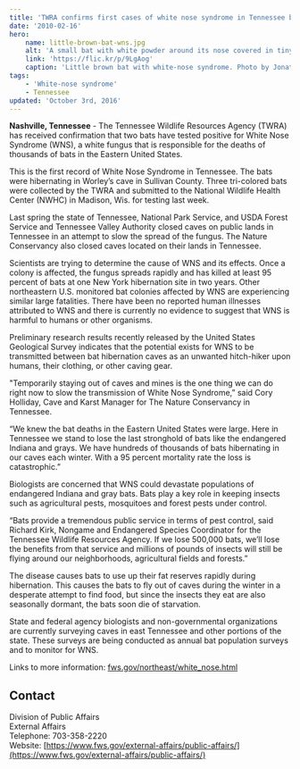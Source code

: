 ```yaml
---
title: 'TWRA confirms first cases of white nose syndrome in Tennessee bats'
date: '2010-02-16'
hero:
    name: little-brown-bat-wns.jpg
    alt: 'A small bat with white powder around its nose covered in tiny water droplets.'
    link: 'https://flic.kr/p/9LgAog'
    caption: 'Little brown bat with white-nose syndrome. Photo by Jonathan Mays, ME Dept. of Inland Fisheries and Wildlife.'
tags:
    - 'White-nose syndrome'
    - Tennessee
updated: 'October 3rd, 2016'
---
```


**Nashville, Tennessee** - The Tennessee Wildlife Resources Agency (TWRA) has received confirmation that two bats have tested positive for White Nose Syndrome (WNS), a white fungus that is responsible for the deaths of thousands of bats in the Eastern United States.

This is the first record of White Nose Syndrome in Tennessee. The bats were hibernating in Worley’s cave in Sullivan County. Three tri-colored bats were collected by the TWRA and submitted to the National Wildlife Health Center (NWHC) in Madison, Wis. for testing last week.

Last spring the state of Tennessee, National Park Service, and USDA Forest Service and Tennessee Valley Authority closed caves on public lands in Tennessee in an attempt to slow the spread of the fungus. The Nature Conservancy also closed caves located on their lands in Tennessee.

Scientists are trying to determine the cause of WNS and its effects. Once a colony is affected, the fungus spreads rapidly and has killed at least 95 percent of bats at one New York hibernation site in two years. Other northeastern U.S. monitored bat colonies affected by WNS are experiencing similar large fatalities. There have been no reported human illnesses attributed to WNS and there is currently no evidence to suggest that WNS is harmful to humans or other organisms.

Preliminary research results recently released by the United States Geological Survey indicates that the potential exists for WNS to be transmitted between bat hibernation caves as an unwanted hitch-hiker upon humans, their clothing, or other caving gear.

"Temporarily staying out of caves and mines is the one thing we can do right now to slow the transmission of White Nose Syndrome,” said Cory Holliday, Cave and Karst Manager for The Nature Conservancy in Tennessee.

“We knew the bat deaths in the Eastern United States were large. Here in Tennessee we stand to lose the last stronghold of bats like the endangered Indiana and grays. We have hundreds of thousands of bats hibernating in our caves each winter. With a 95 percent mortality rate the loss is catastrophic.”

Biologists are concerned that WNS could devastate populations of endangered Indiana and gray bats. Bats play a key role in keeping insects such as agricultural pests, mosquitoes and forest pests under control.

“Bats provide a tremendous public service in terms of pest control, said Richard Kirk, Nongame and Endangered Species Coordinator for the Tennessee Wildlife Resources Agency. If we lose 500,000 bats, we’ll lose the benefits from that service and millions of pounds of insects will still be flying around our neighborhoods, agricultural fields and forests.”

The disease causes bats to use up their fat reserves rapidly during hibernation. This causes the bats to fly out of caves during the winter in a desperate attempt to find food, but since the insects they eat are also seasonally dormant, the bats soon die of starvation.

State and federal agency biologists and non-governmental organizations are currently surveying caves in east Tennessee and other portions of the state. These surveys are being conducted as annual bat population surveys and to monitor for WNS.

Links to more information: [fws.gov/northeast/white_nose.html](https://www.fws.gov/northeast/white_nose.html)

## Contact

Division of Public Affairs  
External Affairs  
Telephone: 703-358-2220  
Website: [https://www.fws.gov/external-affairs/public-affairs/](https://www.fws.gov/external-affairs/public-affairs/)
